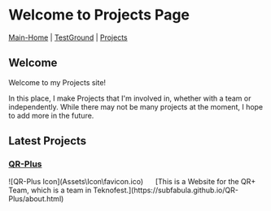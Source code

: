 <!-- Add the favicon -->
<link rel="icon" type="image/x-icon" href="Assets\Icon\sf_Projects Icon.ico">

# Welcome to Projects Page

[Main-Home](https://subfabula.github.io) | [TestGround](https://subfabula.github.io/SF_W/) | [Projects](https://subfabula.github.io/sf_Projects/)

## Welcome

Welcome to my Projects site!

In this place, I make Projects that I'm involved in, whether with a team or independently. While there may not be many projects at the moment, I hope to add more in the future.

## Latest Projects

### [QR-Plus](https://subfabula.github.io/QR-Plus/)
<div style="display: inline-block; margin-right: 20px;">
    ![QR-Plus Icon](Assets\Icon\favicon.ico)
</div>
[This is a Website for the QR+ Team, which is a team in Teknofest.](https://subfabula.github.io/QR-Plus/about.html)

<!-- Placeholder for dynamically generated content -->
